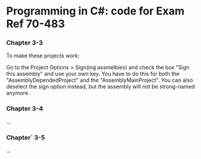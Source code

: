 # Programming in C#: code for Exam Ref 70-483

### Chapter 3-3
 
To make these projects work:

Go to the Project Options > Sign(ing assmelbies) and check the box "Sign this assembly" and use your own key.
You have to do this for both the "AssemblyDependedProject" and the "AssemblyMainProject".
You can also deselect the sign option instead, but the assembly will not be strong-named anymore.
    
### Chapter 3-4

...
    
### Chapter` 3-5

...
